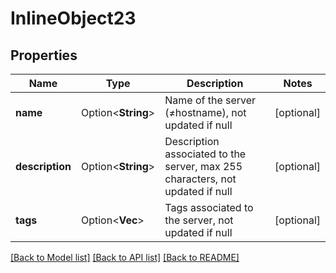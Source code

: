 # InlineObject23

## Properties

Name | Type | Description | Notes
------------ | ------------- | ------------- | -------------
**name** | Option<**String**> | Name of the server (≠hostname), not updated if null | [optional]
**description** | Option<**String**> | Description associated to the server, max 255 characters, not updated if null | [optional]
**tags** | Option<**Vec<String>**> | Tags associated to the server, not updated if null | [optional]

[[Back to Model list]](../README.md#documentation-for-models) [[Back to API list]](../README.md#documentation-for-api-endpoints) [[Back to README]](../README.md)


